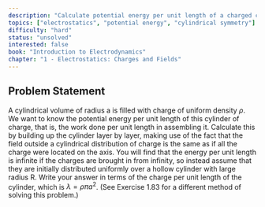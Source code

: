 ```yaml
---
description: "Calculate potential energy per unit length of a charged cylinder"
topics: ["electrostatics", "potential energy", "cylindrical symmetry"]
difficulty: "hard"
status: "unsolved"
interested: false
book: "Introduction to Electrodynamics"
chapter: "1 - Electrostatics: Charges and Fields"
---
```


## Problem Statement
A cylindrical volume of radius a is filled with charge of uniform density $\rho$. We want to know the potential energy per unit length of this cylinder of charge, that is, the work done per unit length in assembling it. Calculate this by building up the cylinder layer by layer, making use of the fact that the field outside a cylindrical distribution of charge is the same as if all the charge were located on the axis. You will find that the energy per unit length is infinite if the charges are brought in from infinity, so instead assume that they are initially distributed uniformly over a hollow cylinder with large radius R. Write your answer in terms of the charge per unit length of the cylinder, which is $\lambda = \rho\pi a^2$. (See Exercise 1.83 for a different method of solving this problem.)
